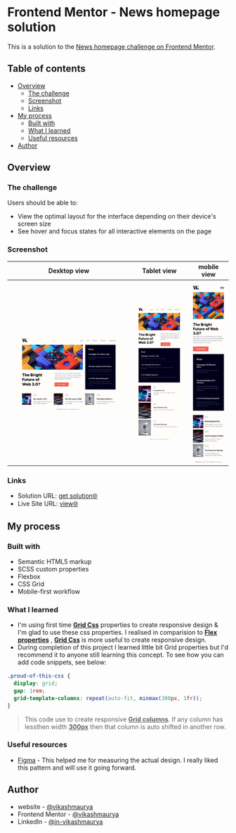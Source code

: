 # Frontend Mentor - News homepage solution

This is a solution to the [News homepage challenge on Frontend Mentor](https://www.frontendmentor.io/challenges/news-homepage-H6SWTa1MFl).

## Table of contents

- [Overview](#overview)
  - [The challenge](#the-challenge)
  - [Screenshot](#screenshot)
  - [Links](#links)
- [My process](#my-process)
  - [Built with](#built-with)
  - [What I learned](#what-i-learned)
  - [Useful resources](#useful-resources)
- [Author](#author)

## Overview

### The challenge

Users should be able to:

- View the optimal layout for the interface depending on their device's screen size
- See hover and focus states for all interactive elements on the page

### Screenshot

| Dexktop view                                     | Tablet view                                   | mobile view                                    |
| ------------------------------------------------ | --------------------------------------------- | ---------------------------------------------- |
| ![desktop [preview]](./assets/images/laptop.png) | ![tablet preview](./assets/images/tablet.png) | ![mobile previvew](./assets/images/mobile.png) |

### Links

- Solution URL: [get solution🌐](https://github.com/VikashMaurya10/news-homepage-main)
- Live Site URL: [view🌐](https://vikashmaurya10.github.io/news-homepage-main/)

## My process

### Built with

- Semantic HTML5 markup
- SCSS custom properties
- Flexbox
- CSS Grid
- Mobile-first workflow

### What I learned

- I'm using first time <ins>**Grid Css**</ins> properties to create responsive design & I'm glad to use these css properties. I realised in comparision to <ins>**Flex properties**</ins> , <ins>**Grid Css**</ins> is more useful to create responsive design.
- During completion of this project I learned little bit Grid properties but I'd recommend it to anyone still learning this concept.
  To see how you can add code snippets, see below:

```css
.proud-of-this-css {
  display: grid;
  gap: 1rem;
  grid-template-columns: repeat(auto-fit, minmax(300px, 1fr));
}
```
> This code use to create responsive <ins>**Grid columns**</ins>. If any column has lessthen width <ins>**300px**</ins> then that column is auto shifted in another row.

### Useful resources

- [Figma](https://www.figma.com) - This helped me for measuring the actual design. I really liked this pattern and will use it going forward.

## Author

- website - [@vikashmaurya](https://github.com/VikashMaurya10/VikashMaurya10)
- Frontend Mentor - [@vikashmaurya](https://www.frontendmentor.io/profile/VikashMaurya10)
- LinkedIn - [@in-vikashmaurya](https://www.linkedin.com/in/in-vikashmaurya)
